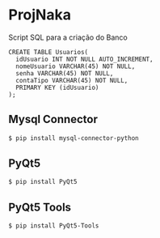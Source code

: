 # ProjNaka

Script SQL para a criação do Banco

```mysql
CREATE TABLE Usuarios(
  idUsuario INT NOT NULL AUTO_INCREMENT,
  nomeUsuario VARCHAR(45) NOT NULL,
  senha VARCHAR(45) NOT NULL,
  contaTipo VARCHAR(45) NOT NULL,
  PRIMARY KEY (idUsuario)
);
```

## Mysql Connector
```bash
$ pip install mysql-connector-python
```


## PyQt5
```bash
$ pip install PyQt5
```


## PyQt5 Tools
```bash
$ pip install PyQt5-Tools
```
